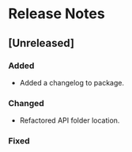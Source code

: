 # Release Notes

## [Unreleased]

### Added
- Added a changelog to package.

### Changed
- Refactored API folder location.

### Fixed

